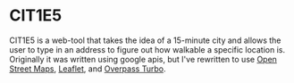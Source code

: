 # CIT1E5
CIT1E5 is a web-tool that takes the idea of a 15-minute city and allows the user to type in an address to figure out how walkable a specific location is.
Originally it was written using google apis, but I've rewritten to use [Open Street Maps](https://www.openstreetmap.org/), [Leaflet](https://leafletjs.com/), and [Overpass Turbo](https://overpass-turbo.eu/).

